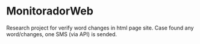 # MonitoradorWeb
Research project for verify word changes in html page site. 
Case found any word/changes, one SMS (via API) is sended.
